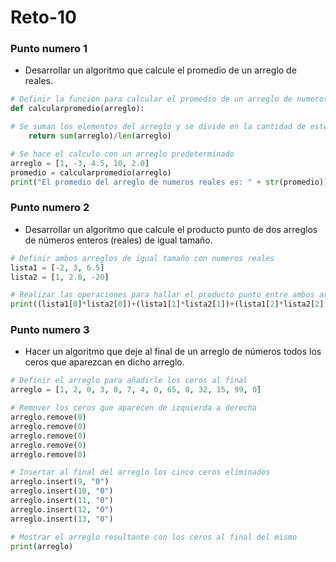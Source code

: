 # Reto-10

### Punto numero 1

- Desarrollar un algoritmo que calcule el promedio de un arreglo de reales.

```Python
# Definir la funcion para calcular el promedio de un arreglo de numeros reales
def calcularpromedio(arreglo):

# Se suman los elementos del arreglo y se divide en la cantidad de estos
    return sum(arreglo)/len(arreglo)

# Se hace el calculo con un arreglo predeterminado
arreglo = [1, -3, 4.5, 10, 2.0]
promedio = calcularpromedio(arreglo)
print("El promedio del arreglo de numeros reales es: " + str(promedio))
```

### Punto numero 2

- Desarrollar un algoritmo que calcule el producto punto de dos arreglos de números enteros (reales) de igual tamaño.

```Python
# Definir ambos arreglos de igual tamaño con numeros reales
lista1 = [-2, 3, 6.5]
lista2 = [1, 2.8, -20]

# Realizar las operaciones para hallar el producto punto entre ambos arreglos
print((lista1[0]*lista2[0])+(lista1[1]*lista2[1])+(lista1[2]*lista2[2]))
```

### Punto numero 3

- Hacer un algoritmo que deje al final de un arreglo de números todos los ceros que aparezcan en dicho arreglo.

```Python
# Definir el arreglo para añadirle los ceros al final
arreglo = [1, 2, 0, 3, 0, 7, 4, 0, 65, 0, 32, 15, 99, 0]

# Remover los ceros que aparecen de izquierda a derecha
arreglo.remove(0)
arreglo.remove(0)
arreglo.remove(0)
arreglo.remove(0)
arreglo.remove(0)

# Insertar al final del arreglo los cinco ceros eliminados
arreglo.insert(9, "0")
arreglo.insert(10, "0")
arreglo.insert(11, "0")
arreglo.insert(12, "0")
arreglo.insert(13, "0")

# Mostrar el arreglo resultante con los ceros al final del mismo
print(arreglo)
```
